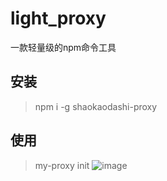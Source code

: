 # light_proxy
一款轻量级的npm命令工具
## 安装
>npm i -g shaokaodashi-proxy

## 使用
>my-proxy init
![image](https://user-images.githubusercontent.com/51286514/155504369-a45b7310-b889-4cd5-ba3c-e96e3a77053b.png)
